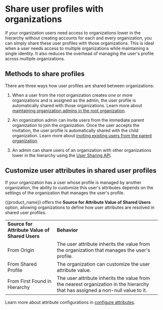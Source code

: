 # Share user profiles with organizations

If your organization users need access to organizations lower in the hierarchy without creating accounts for each and every organization, you can simply share these user profiles with those organizations. This is ideal when a user needs access to multiple organizations while maintaining a single identity. It also reduces the overhead of managing the user's profile across multiple organizations.

## Methods to share profiles

There are three ways how user profiles are shared between organizations:

1. When a user from the root organization creates one or more organizations and is assigned as the admin, the user profile is automatically shared with those organizations. Learn more about [maintaining organization admins in the root organization]({{base_path}}/guides/organization-management/onboard-org-admins/self-service-approach/#maintain-admins-in-the-root-organization).

2. An organization admin can invite users from the immediate parent organization to join the organization. Once the user accepts the invitation, the user profile is automatically shared with the child organization. Learn more about [inviting existing users from the parent organization]({{base_path}}/guides/organization-management/onboard-users/#invite-existing-users-from-the-parent-organization).

3. An admin can share users of an organization with other organizations lower in the hierarchy using the [User Sharing API]({{base_path}}/apis/organization-user-share-rest-api).

## Customize user attributes in shared user profiles

If your organization has a user whose profile is managed by another organization, the ability to customize this user's attributes depends on the settings of the organization that manages the user's profile.

{{product_name}} offers the **Source for Attribute Value of Shared Users** option, allowing organizations to define how user attributes are resolved in shared user profiles.

<table>
        <tbody>
            <tr>
                <td><b>Source for Attribute Value of Shared Users</b></td>
                <td><b>Behavior</b></td>
            </tr>
            <tr>
                <td>From Origin</td>
                <td>The user attribute inherits the value from the organization that manages the user's profile.</td>
            </tr>
            <tr>
                <td>From Shared Profile</td>
                <td>The organization can customize the user attribute value.</td>
            </tr>   
            <tr>
                <td>From First Found in Hierarchy</td>
                <td>The user attribute inherits the value from the nearest organization in the hierarchy that has assigned a non-null value to it.</td>
            </tr>
        </tbody>
    </table>

Learn more about attribute configurations in [configure attributes]({{base_path}}/guides/users/attributes/manage-attributes/#configure-attributes).


